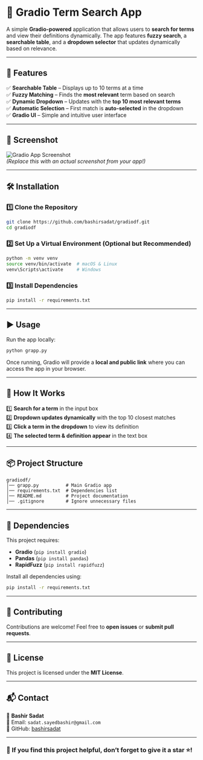 # 📌 Gradio Term Search App

A simple **Gradio-powered** application that allows users to **search for terms** and view their definitions dynamically. The app features **fuzzy search**, a **searchable table**, and a **dropdown selector** that updates dynamically based on relevance.

---

## 🚀 Features

✅ **Searchable Table** – Displays up to 10 terms at a time  
✅ **Fuzzy Matching** – Finds the **most relevant** term based on search  
✅ **Dynamic Dropdown** – Updates with the **top 10 most relevant terms**  
✅ **Automatic Selection** – First match is **auto-selected** in the dropdown  
✅ **Gradio UI** – Simple and intuitive user interface  

---

## 📸 Screenshot

![Gradio App Screenshot](https://via.placeholder.com/800x400?text=Gradio+Term+Search+App)  
*(Replace this with an actual screenshot from your app!)*

---

## 🛠 Installation

### 1️⃣ Clone the Repository
```sh
git clone https://github.com/bashirsadat/gradiodf.git
cd gradiodf
```

### 2️⃣ Set Up a Virtual Environment (Optional but Recommended)
```sh
python -m venv venv
source venv/bin/activate  # macOS & Linux
venv\Scripts\activate     # Windows
```

### 3️⃣ Install Dependencies
```sh
pip install -r requirements.txt
```

---

## ▶️ Usage

Run the app locally:
```sh
python grapp.py
```
Once running, Gradio will provide a **local and public link** where you can access the app in your browser.

---

## 📝 How It Works

1️⃣ **Search for a term** in the input box  
2️⃣ **Dropdown updates dynamically** with the top 10 closest matches  
3️⃣ **Click a term in the dropdown** to view its definition  
4️⃣ **The selected term & definition appear** in the text box  

---

## 📦 Project Structure

```
gradiodf/
│── grapp.py          # Main Gradio app
│── requirements.txt  # Dependencies list
│── README.md         # Project documentation
│── .gitignore        # Ignore unnecessary files
```

---

## 📜 Dependencies

This project requires:
- **Gradio** (`pip install gradio`)
- **Pandas** (`pip install pandas`)
- **RapidFuzz** (`pip install rapidfuzz`)

Install all dependencies using:
```sh
pip install -r requirements.txt
```

---

## 🤝 Contributing

Contributions are welcome! Feel free to **open issues** or **submit pull requests**.

---

## 📄 License

This project is licensed under the **MIT License**.

---

## 📬 Contact

👤 **Bashir Sadat**  
📧 Email: `sadat.sayedbashir@gmail.com`  
🔗 GitHub: [bashirsadat](https://github.com/bashirsadat)

---

### 🌟 If you find this project helpful, don’t forget to give it a star ⭐!
